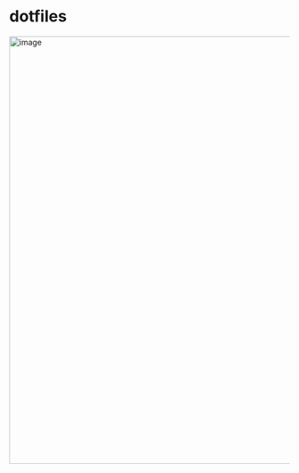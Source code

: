 # dotfiles

<img width="1366" height="768" alt="image" src="https://github.com/user-attachments/assets/8dd85fcb-25cd-4c54-98bd-1f7e69278a1f" />






